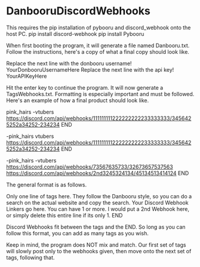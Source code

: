 # DanbooruDiscordWebhooks
This requires the pip installation of pybooru and discord_webhook onto the host PC. 
pip install discord-webhook
pip install Pybooru

When first booting the program, it will generate a file named Danbooru.txt. Follow the instructions, here's a copy of what a final copy should look like.

Replace the next line with the donbooru username!
YourDonbooruUsernameHere
Replace the next line with the api key!
YourAPIKeyHere

Hit the enter key to continue the program. It will now generate a TagsWebhooks.txt. Formatting is especially important and must be followed. Here's an example of how a final product should look like.

pink_hairs -vtubers 
https://discord.com/api/webhooks/111111111222222222233333333/3456425252a34252-234234
END

-pink_hairs vtubers 
https://discord.com/api/webhooks/111111111222222222233333333/3456425252a34252-234234
END

-pink_hairs -vtubers 
https://discord.com/api/webhooks/73567635733/32673657537563
https://discord.com/api/webhooks/2nd3245324134/45134513414124
END

The general format is as follows.

Only one line of tags here. They follow the Danbooru style, so you can do a search on the actual website and copy the search.
Your Discord Webhook Linkers go here. You can have 1 or more. 
I would put a 2nd Webhook here, or simply delete this entire line if its only 1.
END

Discord Webhooks fit between the tags and the END. So long as you can follow this format, you can add as many tags as you wish.

Keep in mind, the program does NOT mix and match. Our first set of tags will slowly post only to the webhooks given, then move onto the next set of tags, following that. 
